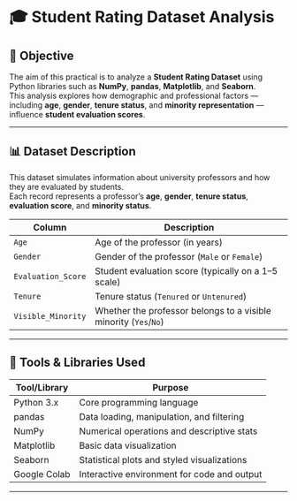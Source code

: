 # 🎓 Student Rating Dataset Analysis

## 🧭 Objective  
The aim of this practical is to analyze a **Student Rating Dataset** using Python libraries such as **NumPy**, **pandas**, **Matplotlib**, and **Seaborn**.  
This analysis explores how demographic and professional factors — including **age**, **gender**, **tenure status**, and **minority representation** — influence **student evaluation scores**.

---

## 📊 Dataset Description

This dataset simulates information about university professors and how they are evaluated by students.  
Each record represents a professor’s **age**, **gender**, **tenure status**, **evaluation score**, and **minority status**.

| Column             | Description                                                   |
|--------------------|---------------------------------------------------------------|
| `Age`              | Age of the professor (in years)                               |
| `Gender`           | Gender of the professor (`Male` or `Female`)                  |
| `Evaluation_Score` | Student evaluation score (typically on a 1–5 scale)           |
| `Tenure`           | Tenure status (`Tenured` or `Untenured`)                      |
| `Visible_Minority` | Whether the professor belongs to a visible minority (`Yes`/`No`) |

---

## 🧰 Tools & Libraries Used

| Tool/Library | Purpose                                        |
|--------------|------------------------------------------------|
| Python 3.x    | Core programming language                     |
| pandas        | Data loading, manipulation, and filtering     |
| NumPy         | Numerical operations and descriptive stats    |
| Matplotlib    | Basic data visualization                      |
| Seaborn       | Statistical plots and styled visualizations   |
| Google Colab  | Interactive environment for code and output   |

---
